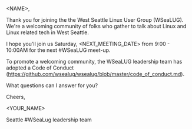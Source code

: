 \<NAME>,

Thank you for joining the the West Seattle Linux User Group (WSeaLUG). We're a welcoming community of folks who gather to talk about Linux and Linux related tech in West Seattle.

I hope you'll join us Saturday, <NEXT_MEETING_DATE> from 9:00 - 10:00AM for the next #WSeaLUG meet-up.

To promote a welcoming community, the WSeaLUG leadership team has adopted a
Code of Conduct (https://github.com/wsealug/wsealug/blob/master/code_of_conduct.md).

What questions can I answer for you?

Cheers,

<YOUR_NAME>

Seattle #WSeaLug leadership team

